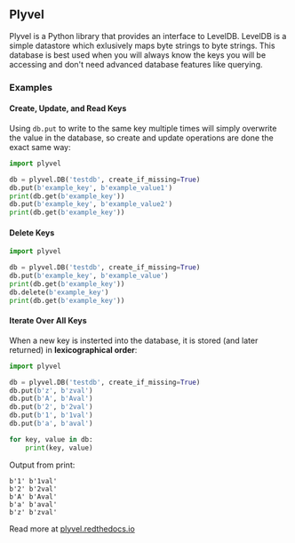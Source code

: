 ## Plyvel

Plyvel is a Python library that provides an interface to LevelDB. LevelDB is a simple datastore which exlusively maps byte strings to byte strings. This database is best used when you will always know the keys you will be accessing and don't need advanced database features like querying.

### Examples

#### Create, Update, and Read Keys

Using `db.put` to write to the same key multiple times will simply overwrite the value in the database, so create and update operations are done the exact same way:

```python
import plyvel

db = plyvel.DB('testdb', create_if_missing=True)
db.put(b'example_key', b'example_value1')
print(db.get(b'example_key'))
db.put(b'example_key', b'example_value2')
print(db.get(b'example_key'))

```

#### Delete Keys

```python
import plyvel

db = plyvel.DB('testdb', create_if_missing=True)
db.put(b'example_key', b'example_value')
print(db.get(b'example_key'))
db.delete(b'example_key')
print(db.get(b'example_key'))
```

#### Iterate Over All Keys

When a new key is insterted into the database, it is stored (and later returned) in <b>lexicographical order</b>:

```python
import plyvel

db = plyvel.DB('testdb', create_if_missing=True)
db.put(b'z', b'zval')
db.put(b'A', b'Aval')
db.put(b'2', b'2val')
db.put(b'1', b'1val')
db.put(b'a', b'aval')

for key, value in db:
    print(key, value)
```

Output from print:

```
b'1' b'1val'
b'2' b'2val'
b'A' b'Aval'
b'a' b'aval'
b'z' b'zval'
```

Read more at <a href="https://plyvel.readthedocs.io/en/latest/index.html">plyvel.redthedocs.io</a>
